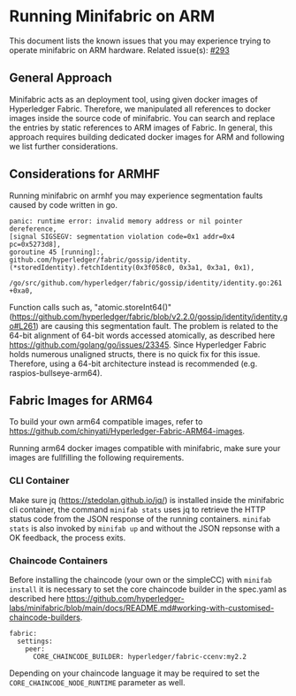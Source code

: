 # Running Minifabric on ARM

This document lists the known issues that you may experience trying to operate minifabric on ARM hardware. 
Related issue(s): [#293](https://github.com/hyperledger-labs/minifabric/issues/293)

## General Approach

Minifabric acts as an deployment tool, using given docker images of Hyperledger Fabric. Therefore, we manipulated all references to docker images inside the source code of minifabric. You can search and replace the entries by static references to ARM images of Fabric. In general, this approach requires building dedicated docker images for ARM and following we list further considerations.

## Considerations for ARMHF

Running minifabric on armhf you may experience segmentation faults caused by code written in go.

```
panic: runtime error: invalid memory address or nil pointer dereference,
[signal SIGSEGV: segmentation violation code=0x1 addr=0x4 pc=0x5273d8],
goroutine 45 [running]:,
github.com/hyperledger/fabric/gossip/identity.(*storedIdentity).fetchIdentity(0x3f058c0, 0x3a1, 0x3a1, 0x1),
	/go/src/github.com/hyperledger/fabric/gossip/identity/identity.go:261 +0xa0,
```

Function calls such as, "atomic.storeInt64()"
(https://github.com/hyperledger/fabric/blob/v2.2.0/gossip/identity/identity.go#L261) are causing this segmentation fault. The problem is related to the 64-bit alignment of 64-bit words accessed atomically, as described here https://github.com/golang/go/issues/23345. Since Hyperledger Fabric holds numerous unaligned structs, there is no quick fix for this issue. Therefore, using a 64-bit architecture instead is recommended (e.g. raspios-bullseye-arm64).

## Fabric Images for ARM64

To build your own arm64 compatible images, refer to https://github.com/chinyati/Hyperledger-Fabric-ARM64-images.

Running arm64 docker images compatible with minifabric, make sure your images are fullfilling the following requirements.

### CLI Container

Make sure jq (https://stedolan.github.io/jq/) is installed inside the minifabric cli container, the command <code>minifab stats</code> uses jq to retrieve the HTTP status code from the JSON response of the running containers. <code>minifab stats</code> is also invoked by <code>minifab up</code> and without the JSON repsonse with a OK feedback, the process exits.

### Chaincode Containers

Before installing the chaincode (your own or the simpleCC) with <code>minifab install</code> it is necessary to set the core chaincode builder in the spec.yaml as described here https://github.com/hyperledger-labs/minifabric/blob/main/docs/README.md#working-with-customised-chaincode-builders.
	
```
fabric:
  settings:
    peer:
      CORE_CHAINCODE_BUILDER: hyperledger/fabric-ccenv:my2.2
```

Depending on your chaincode language it may be required to set the <code>CORE_CHAINCODE_NODE_RUNTIME</code> parameter as well.
